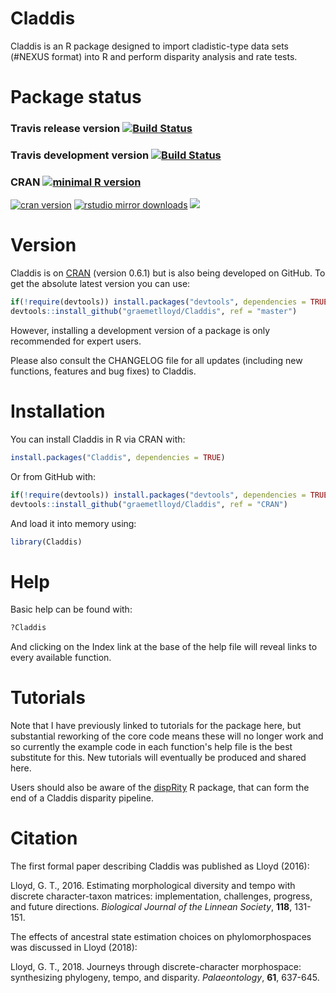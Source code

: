 # Claddis

Claddis is an R package designed to import cladistic-type data sets (#NEXUS format) into R and perform disparity analysis and rate tests.

# Package status

### Travis release version [![Build Status](https://travis-ci.org/TGuillerme/Claddis.svg?branch=CRAN)](https://travis-ci.org/graemetlloyd/Claddis)

### Travis development version [![Build Status](https://travis-ci.org/TGuillerme/Claddis.svg?branch=master)](https://travis-ci.org/graemetlloyd/Claddis)

### CRAN [![minimal R version](https://img.shields.io/badge/R%3E%3D-3.3.3-6666ff.svg)](https://cran.r-project.org/)
[![cran
version](https://www.r-pkg.org/badges/version/Claddis)](https://cran.r-project.org/package=Claddis)
[![rstudio mirror downloads](http://cranlogs.r-pkg.org/badges/grand-total/Claddis)](https://github.com/metacran/cranlogs.app)
![](http://cranlogs.r-pkg.org/badges/Claddis)

# Version

Claddis is on [CRAN](https://cran.r-project.org/package=Claddis) (version 0.6.1) but is also being developed on GitHub. To get the absolute latest version you can use:

```r
if(!require(devtools)) install.packages("devtools", dependencies = TRUE)
devtools::install_github("graemetlloyd/Claddis", ref = "master")
```

However, installing a development version of a package is only recommended for expert users.

Please also consult the CHANGELOG file for all updates (including new functions, features and bug fixes) to Claddis.

# Installation

You can install Claddis in R via CRAN with:

```r
install.packages("Claddis", dependencies = TRUE)
```

Or from GitHub with:

```r
if(!require(devtools)) install.packages("devtools", dependencies = TRUE)
devtools::install_github("graemetlloyd/Claddis", ref = "CRAN")
```

And load it into memory using:

```r
library(Claddis)
```

# Help

Basic help can be found with:

```r
?Claddis
```

And clicking on the Index link at the base of the help file will reveal links to every available function.

# Tutorials

Note that I have previously linked to tutorials for the package here, but substantial reworking of the core code means these will no longer work and so currently the example code in each function's help file is the best substitute for this. New tutorials will eventually be produced and shared here.

Users should also be aware of the [dispRity](https://cran.r-project.org/package=dispRity) R package, that can form the end of a Claddis disparity pipeline.

# Citation

The first formal paper describing Claddis was published as Lloyd (2016):

Lloyd, G. T., 2016. Estimating morphological diversity and tempo with discrete character-taxon matrices: implementation, challenges, progress, and future directions. *Biological Journal of the Linnean Society*, **118**, 131-151.

The effects of ancestral state estimation choices on phylomorphospaces was discussed in Lloyd (2018):

Lloyd, G. T., 2018. Journeys through discrete-character morphospace: synthesizing phylogeny, tempo, and disparity. *Palaeontology*, **61**, 637-645.
